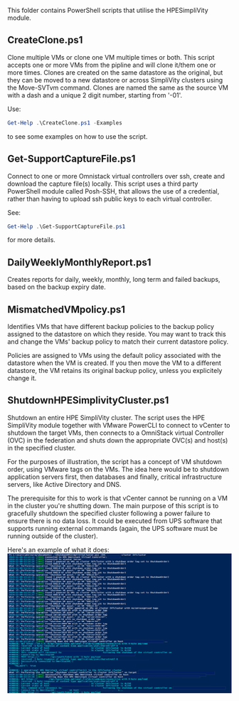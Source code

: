 This folder contains PowerShell scripts that utilise the HPESimpliVity module.

## CreateClone.ps1

Clone multiple VMs or clone one VM multiple times or both. This script accepts one or more VMs from the pipline and will clone it/them one or more times. Clones are created on the same datastore as the original, but they can be moved to a new datastore or across SimpliVity clusters using the Move-SVTvm command. Clones are named the same as the source VM with a dash and a unique 2 digit number, starting from '-01'.

Use:
```powershell
Get-Help .\CreateClone.ps1 -Examples 
```
to see some examples on how to use the script.

## Get-SupportCaptureFile.ps1

Connect to one or more Omnistack virtual controllers over ssh, create and download the capture file(s) locally. This script uses a third party PowerShell module called Posh-SSH, that allows the use of a credential, rather than having to upload ssh public keys to each virtual controller. 

See:
```powershell
Get-Help .\Get-SupportCaptureFile.ps1
```
for more details.

## DailyWeeklyMonthlyReport.ps1

Creates reports for daily, weekly, monthly, long term and failed backups, based on the backup expiry date.

## MismatchedVMpolicy.ps1

Identifies VMs that have different backup policies to the backup policy assigned to the datastore on which they reside. You may want to track this and change the VMs' backup policy to match their current datastore policy.

Policies are assigned to VMs using the default policy associated with the datastore when the VM is created. If you then move the VM to a different datastore, the VM retains its original backup policy, unless you explicitely change it.  

## ShutdownHPESimplivityCluster.ps1

Shutdown an entire HPE SimpliVity cluster. The script uses the HPE SimpliVity module together with VMware PowerCLI to connect to vCenter to shutdown the target VMs, then connects to a OmniStack virtual Controller (OVC) in the federation and shuts down the appropriate OVC(s) and  host(s) in the specified cluster.

For the purposes of illustration, the script has a concept of VM shutdown order, using VMware tags on the VMs. The idea here would be to shutdown application servers first, then databases and finally, critical infrastructure servers, like Active Directory and DNS.

The prerequisite for this to work is that vCenter cannot be running on a VM in the cluster you're shutting down. The main purpose of this script is to gracefully shutdown the specified cluster following a power failure to ensure there is no data loss. It could be executed from UPS software that supports running external commands (again, the UPS software must be running outside of the cluster). 

Here's an example of what it does:
![This is what the script looks like](/Media/Image%20037.png)
